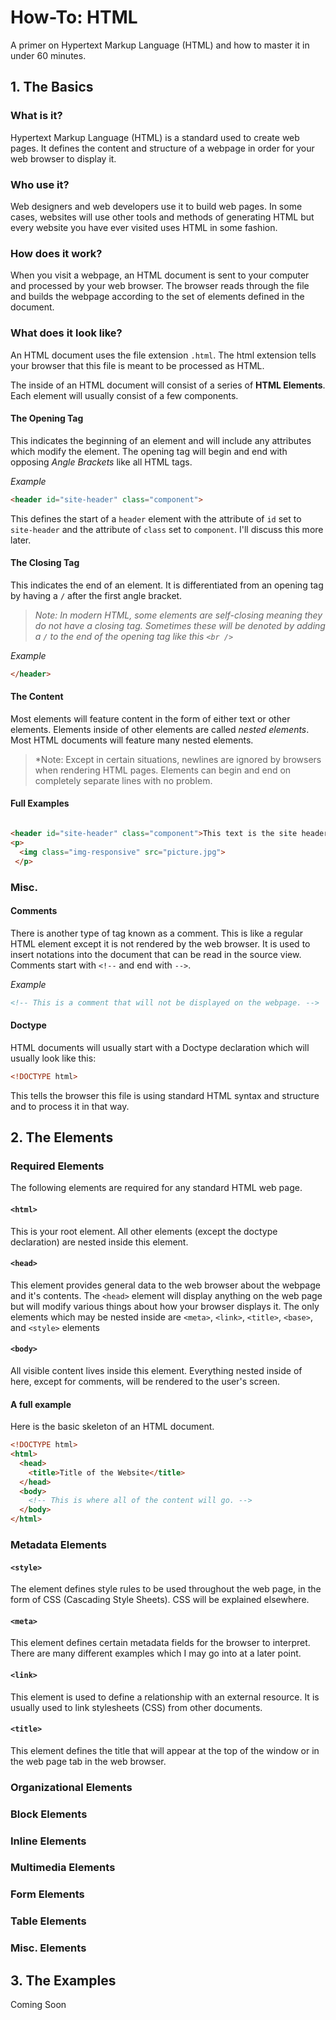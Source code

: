 # How-To: HTML
A primer on Hypertext Markup Language (HTML) and how to master it in under 60 minutes.

## 1. The Basics
### What is it?
Hypertext Markup Language (HTML) is a standard used to create web pages. It defines the content and structure of a webpage in order for your web browser to display it.

### Who use it?
Web designers and web developers use it to build web pages. In some cases, websites will use other tools and methods of generating HTML but every website you have ever visited uses HTML in some fashion.

### How does it work?
When you visit a webpage, an HTML document is sent to your computer and processed by your web browser. The browser reads through the file and builds the webpage according to the set of elements defined in the document.

### What does it look like?

An HTML document uses the file extension `.html`. The html extension tells your browser that this file is meant to be processed as HTML.

The inside of an HTML document will consist of a series of **HTML Elements**. Each element will usually consist of a few components.

#### The Opening Tag
This indicates the beginning of an element and will include any attributes which modify the element. The opening tag will begin and end with opposing *Angle Brackets* like all HTML tags.

*Example*
```html
<header id="site-header" class="component">
```
This defines the start of a `header` element with the attribute of `id` set to `site-header` and the attribute of `class` set to `component`. I'll discuss this more later.

#### The Closing Tag
This indicates the end of an element. It is differentiated from an opening tag by having a `/` after the first angle bracket.

>*Note: In modern HTML, some elements are self-closing meaning they do not have a closing tag. Sometimes these will be denoted by adding a `/` to the end of the opening tag like this `<br />`*

*Example*
```html
</header>
```

#### The Content
Most elements will feature content in the form of either text or other elements. Elements inside of other elements are called *nested elements*. Most HTML documents will feature many nested elements.

>*Note: Except in certain situations, newlines are ignored by browsers when rendering HTML pages. Elements can begin and end on completely separate lines with no problem.

#### Full Examples

```html

<header id="site-header" class="component">This text is the site header</header>
<p>
  <img class="img-responsive" src="picture.jpg">
 </p>
```

### Misc.
#### Comments
There is another type of tag known as a comment. This is like a regular HTML element except it is not rendered by the web browser. It is used to insert notations into the document that can be read in the source view. Comments start with `<!--` and end with `-->`.

*Example*
```html
<!-- This is a comment that will not be displayed on the webpage. -->
```

#### Doctype
HTML documents will usually start with a Doctype declaration which will usually look like this:

```html
<!DOCTYPE html>
```

This tells the browser this file is using standard HTML syntax and structure and to process it in that way.

## 2. The Elements
### Required Elements
The following elements are required for any standard HTML web page.

#### `<html>`
This is your root element. All other elements (except the doctype declaration) are nested inside this element.

#### `<head>`
This element provides general data to the web browser about the webpage and it's contents. The `<head>` element will display anything on the web page but will modify various things about how your browser displays it. The only elements which may be nested inside are `<meta>`, `<link>`, `<title>`, `<base>`, and `<style>` elements

#### `<body>`
All visible content lives inside this element. Everything nested inside of here, except for comments, will be rendered to the user's screen.

#### A full example
Here is the basic skeleton of an HTML document.

```html
<!DOCTYPE html>
<html>
  <head>
    <title>Title of the Website</title>
  </head>
  <body>
    <!-- This is where all of the content will go. -->
  </body>
</html>
```

### Metadata Elements

#### `<style>`
The element defines style rules to be used throughout the web page, in the form of CSS (Cascading Style Sheets). CSS will be explained elsewhere.

#### `<meta>`
This element defines certain metadata fields for the browser to interpret. There are many different examples which I may go into at a later point.

#### `<link>`
This element is used to define a relationship with an external resource. It is usually used to link stylesheets (CSS) from other documents.

#### `<title>`
This element defines the title that will appear at the top of the window or in the web page tab in the web browser.

### Organizational Elements

### Block Elements

### Inline Elements

### Multimedia Elements

### Form Elements

### Table Elements

### Misc. Elements


## 3. The Examples
Coming Soon
